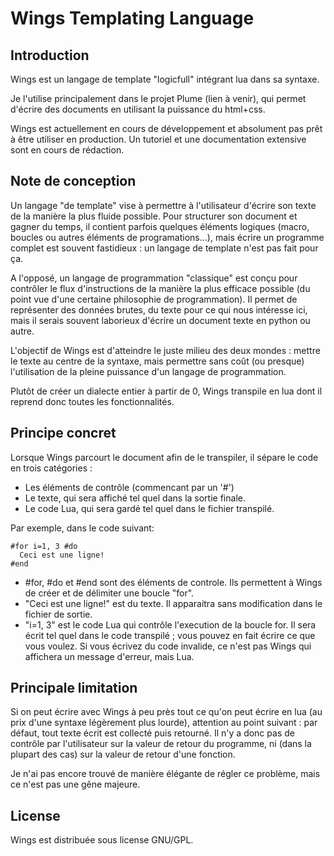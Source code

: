 # Wings Templating Language

## Introduction

Wings est un langage de template "logicfull" intégrant lua dans sa syntaxe.

Je l'utilise principalement dans le projet Plume (lien à venir), qui permet d'écrire des documents en utilisant la puissance du html+css.

Wings est actuellement en cours de développement et absolument pas prêt à être utiliser en production.
Un tutoriel et une documentation extensive sont en cours de rédaction.

## Note de conception
Un langage "de template" vise à permettre à l'utilisateur d'écrire son texte de la manière la plus fluide possible.
Pour structurer son document et gagner du temps, il contient parfois quelques éléments logiques (macro, boucles ou autres éléments de programations...), mais écrire un programme complet est souvent fastidieux : un langage de template n'est pas fait pour ça.

A l'opposé, un langage de programmation "classique" est conçu pour contrôler le flux d'instructions de la manière la plus efficace possible (du point vue d'une certaine philosophie de programmation).
Il permet de représenter des données brutes, du texte pour ce qui nous intéresse ici, mais il serais souvent laborieux d'écrire un document texte en python ou autre.

L'objectif de Wings est d'atteindre le juste milieu des deux mondes : mettre le texte au centre de la syntaxe, mais permettre sans coût (ou presque) l'utilisation de la pleine puissance d'un langage de programmation.

Plutôt de créer un dialecte entier à partir de 0, Wings transpile en lua dont il reprend donc toutes les fonctionnalités.

## Principe concret
Lorsque Wings parcourt le document afin de le transpiler, il sépare le code en trois catégories :
  - Les éléments de contrôle (commencant par un '#')
  - Le texte, qui sera affiché tel quel dans la sortie finale.
  - Le code Lua, qui sera gardé tel quel dans le fichier transpilé.

Par exemple, dans le code suivant:
``` wings
#for i=1, 3 #do
  Ceci est une ligne!
#end
```

  - #for, #do et #end sont des éléments de controle. Ils permettent à Wings de créer et de délimiter une boucle "for".
  - "Ceci est une ligne!" est du texte. Il apparaitra sans modification dans le fichier de sortie.
  - "i=1, 3" est le code Lua qui contrôle l'execution de la boucle for. Il sera écrit tel quel dans le code transpilé ; vous pouvez en fait écrire ce que vous voulez. Si vous écrivez du code invalide, ce n'est pas Wings qui affichera un message d'erreur, mais Lua.

## Principale limitation
  Si on peut écrire avec Wings à peu près tout ce qu'on peut écrire en lua (au prix d'une syntaxe légèrement plus lourde), attention au point suivant : par défaut, tout texte écrit est collecté puis retourné.
  Il n'y a donc pas de contrôle par l'utilisateur sur la valeur de retour du programme, ni (dans la plupart des cas) sur la valeur de retour d'une fonction.

  Je n'ai pas encore trouvé de manière élégante de régler ce problème, mais ce n'est pas une gêne majeure.

## License
Wings est distribuée sous license GNU/GPL.